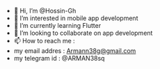 - 👋 Hi, I’m @Hossin-Gh
- 👀 I’m interested in mobile app development
- 🌱 I’m currently learning Flutter
- 💞️ I’m looking to collaborate on app development
- 📫 How to reach me :
- my email addres : Armann38g@gmail.com
- my telegram id : @ARMAN38sq

<!---
Hossin-Gh/Hossin-Gh is a ✨ special ✨ repository because its `README.md` (this file) appears on your GitHub profile.
You can click the Preview link to take a look at your changes.
--->
